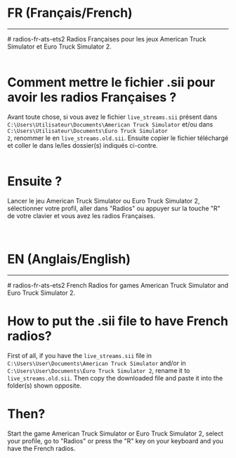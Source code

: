 # FR (Français/French)
<hr />
# radios-fr-ats-ets2
Radios Françaises pour les jeux American Truck Simulator et Euro Truck Simulator 2.<br /><br />

# Comment mettre le fichier .sii pour avoir les radios Françaises ?
Avant toute chose, si vous avez le fichier <code>live_streams.sii</code> présent dans <code>C:\Users\Utilisateur\Documents\American Truck Simulator</code> et/ou dans <code>C:\Users\Utilisateur\Documents\Euro Truck Simulator 2</code>, renommer le en <code>live_streams.old.sii</code>. Ensuite copier le fichier téléchargé et coller le dans le/les dossier(s) indiqués ci-contre.<br /><br />

# Ensuite ?
Lancer le jeu American Truck Simulator ou Euro Truck Simulator 2, sélectionner votre profil, aller dans "Radios" ou appuyer sur la touche "R" de votre clavier et vous avez les radios Françaises.<br /><br /><br />


# EN (Anglais/English)
<hr />
# radios-fr-ats-ets2
French Radios for games American Truck Simulator and Euro Truck Simulator 2.

# How to put the .sii file to have French radios?
First of all, if you have the <code>live_streams.sii</code> file in <code>C:\Users\User\Documents\American Truck Simulator</code> and/or in <code>C:\Users\User\Documents\Euro Truck Simulator 2</code>, rename it to <code>live_streams.old.sii</code>. Then copy the downloaded file and paste it into the folder(s) shown opposite.

# Then?
Start the game American Truck Simulator or Euro Truck Simulator 2, select your profile, go to "Radios" or press the "R" key on your keyboard and you have the French radios.

